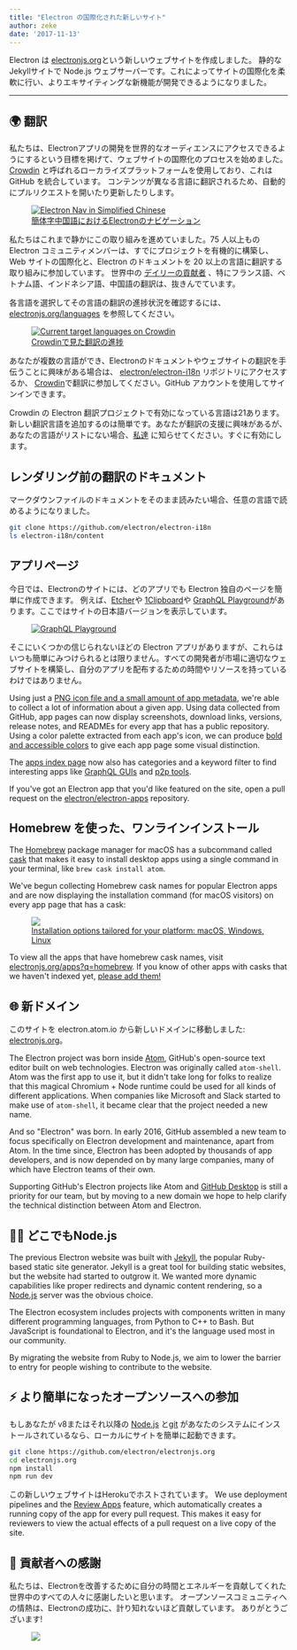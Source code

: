```yaml
---
title: "Electron の国際化された新しいサイト"
author: zeke
date: '2017-11-13'
---
```


Electron は [electronjs.org](https://electronjs.org)という新しいウェブサイトを作成しました。 静的なJekyllサイトで Node.js ウェブサーバーです。これによってサイトの国際化を柔軟に行い、よりエキサイティングな新機能が開発できるようになりました。

---

## 🌍 翻訳

私たちは、Electronアプリの開発を世界的なオーディエンスにアクセスできるようにするという目標を掲げて、ウェブサイトの国際化のプロセスを始めました。 [Crowdin](https://crowdin.com/project/electron) と呼ばれるローカライズプラットフォームを使用しており、これは GitHub を統合しています。 コンテンツが異なる言語に翻訳されるため、自動的にプルリクエストを開いたり更新したりします。

<figure>
  <a href="https://electronjs.org/languages">
    <img src="https://user-images.githubusercontent.com/2289/32803530-a35ff774-c938-11e7-9b98-5c0cfb679d84.png" alt="Electron Nav in Simplified Chinese">
    <figcaption>簡体字中国語におけるElectronのナビゲーション</figcaption>
  </a>
</figure>

私たちはこれまで静かにこの取り組みを進めていました。75 人以上もの Electron コミュニティメンバーは、すでにプロジェクトを有機的に構築し、Web サイトの国際化と、Electron のドキュメントを 20 以上の言語に翻訳する取り組みに参加しています。 世界中の [デイリーの貢献者](https://github.com/electron/electron-i18n/pulls?utf8=%E2%9C%93&q=is%3Apr%20author%3Aglotbot%20) 、特にフランス語、ベトナム語、インドネシア語、中国語の翻訳は、抜きんでています。

各言語を選択してその言語の翻訳の進捗状況を確認するには、 [electronjs.org/languages](https://electronjs.org/languages) を参照してください。

<figure>
  <a href="https://electronjs.org/languages">
    <img class="screenshot" src="https://user-images.githubusercontent.com/2289/32754734-e8e43c04-c886-11e7-9f34-f2da2bb4357b.png" alt="Current target languages on Crowdin">
    <figcaption>Crowdinで見た翻訳の進捗</figcaption>
  </a>
</figure>

あなたが複数の言語ができ、Electronのドキュメントやウェブサイトの翻訳を手伝うことに興味がある場合は、 [electron/electron-i18n](https://github.com/electron/electron-i18n#readme) リポジトリにアクセスするか、 [Crowdin](https://crowdin.com/project/electron)で翻訳に参加してください。GitHub アカウントを使用してサインインできます。

Crowdin の Electron 翻訳プロジェクトで有効になっている言語は21あります。 新しい翻訳言語を追加するのは簡単です。あなたが翻訳の支援に興味があるが、あなたの言語がリストにない場合、[私達](https://github.com/electron/electronjs.org/issues/new) に知らせてください。すぐに有効にします。

## レンダリング前の翻訳のドキュメント

マークダウンファイルのドキュメントをそのまま読みたい場合、任意の言語で読めるようになりました。

```sh
git clone https://github.com/electron/electron-i18n
ls electron-i18n/content
```

## アプリページ

今日では、Electronのサイトには、どのアプリでも Electron 独自のページを簡単に作成できます。 例えば、[Etcher](https://electronjs.org/apps/etcher)や [1Clipboard](https://electronjs.org/apps/1clipboard)や [GraphQL Playground](https://electronjs.org/apps/graphql-playground)があります。ここではサイトの日本語バージョンを表示しています。

<figure>
  <a href="https://electronjs.org/apps/graphql-playground">
    <img class="screenshot" src="https://user-images.githubusercontent.com/2289/32871096-f5043292-ca33-11e7-8d03-a6a157aa183d.png" alt="GraphQL Playground">
  </a>
</figure>

そこにいくつかの信じられないほどの Electron アプリがありますが、これらはいつも簡単にみつけられるとは限りません。すべての開発者が市場に適切なウェブサイトを構築し、自分のアプリを配布するための時間やリソースを持っているわけではありません。

Using just a [PNG icon file and a small amount of app metadata](https://github.com/electron/electron-apps/blob/master/contributing.md), we're able to collect a lot of information about a given app. Using data collected from GitHub, app pages can now display screenshots, download links, versions, release notes, and READMEs for every app that has a public repository. Using a color palette extracted from each app's icon, we can produce [bold and accessible colors](https://github.com/zeke/pick-a-good-color) to give each app page some visual distinction.

The [apps index page](https://electronjs.org/apps) now also has categories and a keyword filter to find interesting apps like [GraphQL GUIs](https://electronjs.org/apps?q=graphql) and [p2p tools](https://electronjs.org/apps?q=graphql).

If you've got an Electron app that you'd like featured on the site, open a pull request on the [electron/electron-apps](https://github.com/electron/electron-apps) repository.

## Homebrew を使った、ワンラインインストール

The [Homebrew](https://brew.sh) package manager for macOS has a subcommand called [cask](https://caskroom.github.io) that makes it easy to install desktop apps using a single command in your terminal, like `brew cask install atom`.

We've begun collecting Homebrew cask names for popular Electron apps and are now displaying the installation command (for macOS visitors) on every app page that has a cask:

<figure>
  <a href="https://electronjs.org/apps/dat">
   <img class="screenshot" src="https://user-images.githubusercontent.com/2289/32871246-c5ef6f2a-ca34-11e7-8eb4-3a5b93b91007.png">
   <figcaption>Installation options tailored for your platform: macOS, Windows, Linux</figcaption>
  </a>
</figure>

To view all the apps that have homebrew cask names, visit [electronjs.org/apps?q=homebrew](https://electronjs.org/apps?q=homebrew). If you know of other apps with casks that we haven't indexed yet, [please add them!](https://github.com/electron/electron-apps/blob/master/contributing.md)

## 🌐 新ドメイン

このサイトを electron.atom.io から新しいドメインに移動しました: [electronjs.org](https://electronjs.org)。

The Electron project was born inside [Atom](https://atom.io), GitHub's open-source text editor built on web technologies. Electron was originally called `atom-shell`. Atom was the first app to use it, but it didn't take long for folks to realize that this magical Chromium + Node runtime could be used for all kinds of different applications. When companies like Microsoft and Slack started to make use of `atom-shell`, it became clear that the project needed a new name.

And so "Electron" was born. In early 2016, GitHub assembled a new team to focus specifically on Electron development and maintenance, apart from Atom. In the time since, Electron has been adopted by thousands of app developers, and is now depended on by many large companies, many of which have Electron teams of their own.

Supporting GitHub's Electron projects like Atom and [GitHub Desktop](https://desktop.github.com) is still a priority for our team, but by moving to a new domain we hope to help clarify the technical distinction between Atom and Electron.

## 🐢🚀 どこでもNode.js

The previous Electron website was built with [Jekyll](https://jekyllrb.com), the popular Ruby-based static site generator. Jekyll is a great tool for building static websites, but the website had started to outgrow it. We wanted more dynamic capabilities like proper redirects and dynamic content rendering, so a [Node.js](https://nodejs.org) server was the obvious choice.

The Electron ecosystem includes projects with components written in many different programming languages, from Python to C++ to Bash. But JavaScript is foundational to Electron, and it's the language used most in our community.

By migrating the website from Ruby to Node.js, we aim to lower the barrier to entry for people wishing to contribute to the website.

## ⚡️ より簡単になったオープンソースへの参加

もしあなたが v8またはそれ以降の [Node.js](https://nodejs.org) と[git](https://git-scm.org) があなたのシステムにインストールされているなら、ローカルにサイトを簡単に起動できます。

```sh
git clone https://github.com/electron/electronjs.org
cd electronjs.org
npm install
npm run dev
```

この新しいウェブサイトはHerokuでホストされています。 We use deployment pipelines and the [Review Apps](https://devcenter.heroku.com/articles/github-integration-review-apps) feature, which automatically creates a running copy of the app for every pull request. This makes it easy for reviewers to view the actual effects of a pull request on a live copy of the site.

## 🙏 貢献者への感謝

私たちは、Electronを改善するために自分の時間とエネルギーを貢献してくれた世界中のすべての人々に感謝したいと思います。 オープンソースコミュニティへの情熱は、Electronの成功に、計り知れないほど貢献しています。 ありがとうございます!

<figure>
  <img src="https://user-images.githubusercontent.com/2289/32871386-92eaa4ea-ca35-11e7-9511-a746c7fbf2c4.png">
</figure>